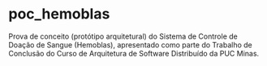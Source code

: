 # poc_hemoblas
Prova de conceito (protótipo arquitetural) do Sistema de Controle de Doação de Sangue (Hemoblas), apresentado como parte do Trabalho de Conclusão do Curso de Arquitetura de Software Distribuído da PUC Minas.

